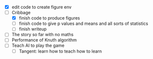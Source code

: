 - [x] edit code to create figure env
- [ ] Cribbage
	- [x] finish code to produce figures
	- [ ] finish code to give p values and means and all sorts of statistics
	- [ ] finish writeup
- [ ] The story so far with no maths
- [ ] Performance of Knuth algorithm
- [ ] Teach AI to play the game 
	- [ ] Tangent: learn how to teach how to learn